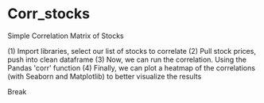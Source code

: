 # Corr_stocks
Simple Correlation Matrix of Stocks

(1) Import libraries, select our list of stocks to correlate
(2) Pull stock prices, push into clean dataframe
(3) Now, we can run the correlation. Using the Pandas 'corr' function
(4) Finally, we can plot a heatmap of the correlations (with Seaborn and Matplotlib) to better visualize the results

Break
